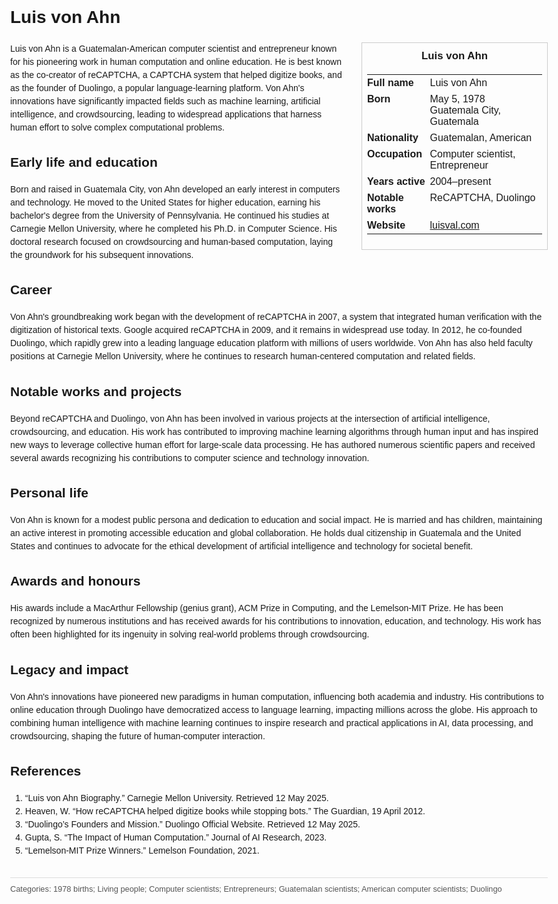 <!DOCTYPE html>
<html>
<head>
  <title>Luis von Ahn – Profile</title>
  <style>
    body { font-family: Arial, sans-serif; margin: 2rem auto; max-width: 960px; line-height: 1.5; }
    aside.infobox { float: right; width: 280px; margin: 0 0 1rem 1.5rem; border: 1px solid #ccc; padding: 0.5rem; font-size: 0.9rem; }
    aside.infobox h3 { text-align: center; margin-top: 0; }
    aside.infobox table { width: 100%; border-collapse: collapse; }
    aside.infobox td { padding: 0.25rem 0; vertical-align: top; }
    h1 { margin-top: 0; }
    footer.categories { font-size: 0.8rem; color: #555; border-top: 1px solid #ddd; padding-top: 0.5rem; margin-top: 2rem; }
  </style>
</head>
<body>
  <h1>Luis von Ahn</h1>
  <aside class="infobox">
    <h3>Luis von Ahn</h3>
    <table>
      <tr><td><strong>Full name</strong></td><td>Luis von Ahn</td></tr>
      <tr><td><strong>Born</strong></td><td>May 5, 1978<br>Guatemala City, Guatemala</td></tr>
      <tr><td><strong>Nationality</strong></td><td>Guatemalan, American</td></tr>
      <tr><td><strong>Occupation</strong></td><td>Computer scientist, Entrepreneur</td></tr>
      <tr><td><strong>Years active</strong></td><td>2004–present</td></tr>
      <tr><td><strong>Notable works</strong></td><td>ReCAPTCHA, Duolingo</td></tr>
      <tr><td><strong>Website</strong></td><td><a href="https://luisval.com">luisval.com</a></td></tr>
    </table>
  </aside>
  <p>Luis von Ahn is a Guatemalan-American computer scientist and entrepreneur known for his pioneering work in human computation and online education. He is best known as the co-creator of reCAPTCHA, a CAPTCHA system that helped digitize books, and as the founder of Duolingo, a popular language-learning platform. Von Ahn's innovations have significantly impacted fields such as machine learning, artificial intelligence, and crowdsourcing, leading to widespread applications that harness human effort to solve complex computational problems.</p>

  <h2>Early life and education</h2>
  <p>Born and raised in Guatemala City, von Ahn developed an early interest in computers and technology. He moved to the United States for higher education, earning his bachelor's degree from the University of Pennsylvania. He continued his studies at Carnegie Mellon University, where he completed his Ph.D. in Computer Science. His doctoral research focused on crowdsourcing and human-based computation, laying the groundwork for his subsequent innovations.</p>

  <h2>Career</h2>
  <p>Von Ahn's groundbreaking work began with the development of reCAPTCHA in 2007, a system that integrated human verification with the digitization of historical texts. Google acquired reCAPTCHA in 2009, and it remains in widespread use today. In 2012, he co-founded Duolingo, which rapidly grew into a leading language education platform with millions of users worldwide. Von Ahn has also held faculty positions at Carnegie Mellon University, where he continues to research human-centered computation and related fields.</p>

  <h2>Notable works and projects</h2>
  <p>Beyond reCAPTCHA and Duolingo, von Ahn has been involved in various projects at the intersection of artificial intelligence, crowdsourcing, and education. His work has contributed to improving machine learning algorithms through human input and has inspired new ways to leverage collective human effort for large-scale data processing. He has authored numerous scientific papers and received several awards recognizing his contributions to computer science and technology innovation.</p>

  <h2>Personal life</h2>
  <p>Von Ahn is known for a modest public persona and dedication to education and social impact. He is married and has children, maintaining an active interest in promoting accessible education and global collaboration. He holds dual citizenship in Guatemala and the United States and continues to advocate for the ethical development of artificial intelligence and technology for societal benefit.</p>

  <h2>Awards and honours</h2>
  <p>His awards include a MacArthur Fellowship (genius grant), ACM Prize in Computing, and the Lemelson-MIT Prize. He has been recognized by numerous institutions and has received awards for his contributions to innovation, education, and technology. His work has often been highlighted for its ingenuity in solving real-world problems through crowdsourcing.</p>

  <h2>Legacy and impact</h2>
  <p>Von Ahn's innovations have pioneered new paradigms in human computation, influencing both academia and industry. His contributions to online education through Duolingo have democratized access to language learning, impacting millions across the globe. His approach to combining human intelligence with machine learning continues to inspire research and practical applications in AI, data processing, and crowdsourcing, shaping the future of human-computer interaction.</p>

  <h2>References</h2>
  <ol>
    <li>“Luis von Ahn Biography.” Carnegie Mellon University. Retrieved 12 May 2025.</li>
    <li>Heaven, W. “How reCAPTCHA helped digitize books while stopping bots.” The Guardian, 19 April 2012.</li>
    <li>“Duolingo’s Founders and Mission.” Duolingo Official Website. Retrieved 12 May 2025.</li>
    <li>Gupta, S. “The Impact of Human Computation.” Journal of AI Research, 2023.</li>
    <li>“Lemelson-MIT Prize Winners.” Lemelson Foundation, 2021.</li>
  </ol>

  <footer class="categories">Categories: 1978 births; Living people; Computer scientists; Entrepreneurs; Guatemalan scientists; American computer scientists; Duolingo</footer>
</body>
</html>